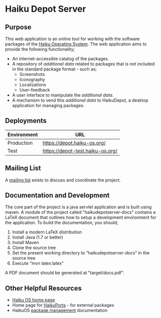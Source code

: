 # Haiku Depot Server


## Purpose

This web application is an online tool for working with the software packages of the [Haiku Operating System](http://www.haiku-os.org/).  The web application aims to provide the following functionality;

* An internet-accessible catalog of the packages.
* A repository of _additional data_ related to packages that is not included in the standard package format - such as;
  * Screenshots
  * Iconography
  * Localizations
  * User-feedback
* A user interface to manipulate the _additional data_.
* A mechanism to vend this _additional data_ to HaikuDepot, a desktop application for managing packages.

## Deployments

| Environment | URL |
| --- | --- |
| Production | https://depot.haiku-os.org/ |
| Test | https://depot-test.haiku-os.org/ |

## Mailing List

A [mailing list](http://www.freelists.org/list/haiku-depot-web) exists to discuss and coordinate the project.

## Documentation and Development

The core part of the project is a java servlet application and is built using maven.  A module of the project called "haikudepotserver-docs" contains a LaTeX document that outlines how to setup a development environment for the application.  To build the documentation, you should;

1. Install a modern LaTeX distribution
2. Install Java (1.7 or better)
3. Install Maven
4. Clone the source tree
5. Set the present working directory to "haikudepotserver-docs" in the source tree
6. Execute "mvn latex:latex"

A PDF document should be generated at "target/docs.pdf".

## Other Helpful Resources

* [Haiku OS home page](http://www.haiku-os.org/)
* Home page for [HaikuPorts](http://bb.haikuports.org/haikuports/wiki/Home) - for external packages
* HaikuOS [package management](http://dev.haiku-os.org/wiki/PackageManagement) documentation